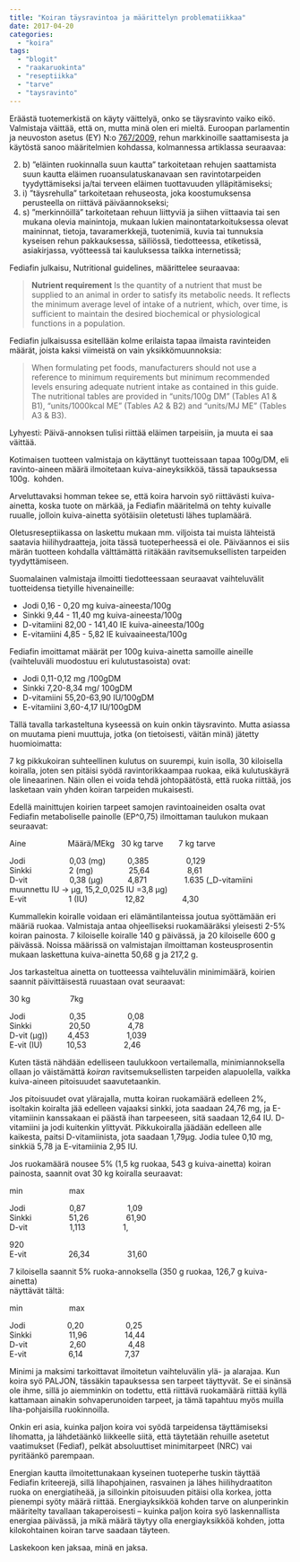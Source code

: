 ```yaml
---
title: "Koiran täysravintoa ja määrittelyn problematiikkaa"
date: 2017-04-20
categories: 
  - "koira"
tags: 
  - "blogit"
  - "raakaruokinta"
  - "reseptiikka"
  - "tarve"
  - "taysravinto"
---
```


Eräästä tuotemerkistä on käyty väittelyä, onko se täysravinto vaiko eikö. Valmistaja väittää, että on, mutta minä olen eri mieltä. Euroopan parlamentin ja neuvoston asetus (EY) N:o [767/2009,](http://eur-lex.europa.eu/legal-content/FI/TXT/PDF/?uri=CELEX:02009R0767-20100901&qid=1397126437691&from=FI) rehun markkinoille saattamisesta ja käytöstä sanoo määritelmien kohdassa, kolmannessa artiklassa seuraavaa:

<!--more-->

2. b) ”eläinten ruokinnalla suun kautta” tarkoitetaan rehujen saattamista suun kautta eläimen ruoansulatuskanavaan sen ravintotarpeiden tyydyttämiseksi ja/tai terveen eläimen tuottavuuden ylläpitämiseksi;
3. i) ”täysrehulla” tarkoitetaan rehuseosta, joka koostumuksensa perusteella on riittävä päiväannokseksi;
4. s) ”merkinnöillä” tarkoitetaan rehuun liittyviä ja siihen viittaavia tai sen mukana olevia mainintoja, mukaan lukien mainontatarkoituksessa olevat maininnat, tietoja, tavaramerkkejä, tuotenimiä, kuvia tai tunnuksia kyseisen rehun pakkauksessa, säiliössä, tiedotteessa, etiketissä, asiakirjassa, vyötteessä tai kauluksessa taikka internetissä;

Fediafin julkaisu, Nutritional guidelines, määrittelee seuraavaa:

> **Nutrient requirement** Is the quantity of a nutrient that must be supplied to an animal in order to satisfy its metabolic needs. It reflects the minimum average level of intake of a nutrient, which, over time, is sufficient to maintain the desired biochemical or physiological functions in a population.

Fediafin julkaisussa esitellään kolme erilaista tapaa ilmaista ravinteiden määrät, joista kaksi viimeistä on vain yksikkömuunnoksia:

> When formulating pet foods, manufacturers should not use a reference to minimum requirements but minimum recommended levels ensuring adequate nutrient intake as contained in this guide. The nutritional tables are provided in “units/100g DM” (Tables A1 & B1), “units/1000kcal ME” (Tables A2 & B2) and “units/MJ ME” (Tables A3 & B3).

Lyhyesti: Päivä-annoksen tulisi riittää eläimen tarpeisiin, ja muuta ei saa väittää.

Kotimaisen tuotteen valmistaja on käyttänyt tuotteissaan tapaa 100g/DM, eli ravinto-aineen määrä ilmoitetaan kuiva-aineyksikköä, tässä tapauksessa 100g.  kohden.

Arveluttavaksi homman tekee se, että koira harvoin syö riittävästi kuiva-ainetta, koska tuote on märkää, ja Fediafin määritelmä on tehty kuivalle ruualle, jolloin kuiva-ainetta syötäisiin oletetusti lähes tuplamäärä.

Oletusreseptiikassa on laskettu mukaan mm. viljoista tai muista lähteistä saatavia hiilihydraatteja, joita tässä tuoteperheessä ei ole. Päiväannos ei siis märän tuotteen kohdalla välttämättä riitäkään ravitsemuksellisten tarpeiden tyydyttämiseen.

Suomalainen valmistaja ilmoitti tiedotteessaan seuraavat vaihteluvälit tuotteidensa tietyille hivenaineille:

- Jodi 0,16 - 0,20 mg kuiva-aineesta/100g
- Sinkki 9,44 - 11,40 mg kuiva-aineesta/100g
- D-vitamiini 82,00 - 141,40 IE kuiva-aineesta/100g
- E-vitamiini 4,85 - 5,82 IE kuivaaineesta/100g

Fediafin imoittamat määrät per 100g kuiva-ainetta samoille aineille (vaihteluväli muodostuu eri kulutustasoista) ovat:

- Jodi 0,11-0,12 mg /100gDM
- Sinkki 7,20-8,34 mg/ 100gDM
- D-vitamiini 55,20-63,90 IU/100gDM
- E-vitamiini 3,60-4,17 IU/100gDM

Tällä tavalla tarkasteltuna kyseessä on kuin onkin täysravinto. Mutta asiassa on muutama pieni muuttuja, jotka (on tietoisesti, väitän minä) jätetty huomioimatta:

7 kg pikkukoiran suhteellinen kulutus on suurempi, kuin isolla, 30 kiloisella koiralla, joten sen pitäisi syödä ravintorikkaampaa ruokaa, eikä kulutuskäyrä ole lineaarinen. Näin ollen ei voida tehdä johtopäätöstä, että ruoka riittää, jos lasketaan vain yhden koiran tarpeiden mukaisesti.

Edellä mainittujen koirien tarpeet samojen ravintoaineiden osalta ovat Fediafin metaboliselle painolle (EP^0,75) ilmoittaman taulukon mukaan seuraavat:

Aine                   Määrä/MEkg   30 kg tarve       7 kg tarve

Jodi                    0,03 (mg)          0,385                 0,129  
Sinkki                 2 (mg)                25,64                 8,61  
D-vit                   0,38 (µg)           4,871                 1.635 (_D-vitamiini muunnettu IU -> µg, 15,2_0,025 IU =3,8 µg)  
E-vit                   1 (IU)                 12,82                 4,30

Kummallekin koiralle voidaan eri elämäntilanteissa joutua syöttämään eri määriä ruokaa. Valmistaja antaa ohjeelliseksi ruokamääräksi yleisesti 2-5% koiran painosta. 7 kiloiselle koiralle 140 g päivässä, ja 20 kiloiselle 600 g päivässä. Noissa määrissä on valmistajan ilmoittaman kosteusprosentin mukaan laskettuna kuiva-ainetta 50,68 g ja 217,2 g.

Jos tarkasteltua ainetta on tuotteessa vaihteluvälin minimimäärä, koirien saannit päivittäisestä ruuastaan ovat seuraavat:

30 kg                  7kg

Jodi                    0,35                   0,08  
Sinkki                 20,50                 4,78  
D-vit (µg))         4,453                 1,039  
E-vit (IU)           10,53                 2,46

Kuten tästä nähdään edelliseen taulukkoon vertailemalla, minimiannoksella ollaan jo väistämättä _koiran_ ravitsemuksellisten tarpeiden alapuolella, vaikka kuiva-aineen pitoisuudet saavutetaankin.

Jos pitoisuudet ovat ylärajalla, mutta koiran ruokamäärä edelleen 2%, isoltakin koiralta jää edelleen vajaaksi sinkki, jota saadaan 24,76 mg, ja E-vitamiinin kanssakaan ei päästä ihan tarpeeseen, sitä saadaan 12,64 IU. D-vitamiini ja jodi kuitenkin ylittyvät. Pikkukoiralla jäädään edelleen alle kaikesta, paitsi D-vitamiinista, jota saadaan 1,79µg. Jodia tulee 0,10 mg, sinkkiä 5,78 ja E-vitamiinia 2,95 IU.

Jos ruokamäärä nousee 5% (1,5 kg ruokaa, 543 g kuiva-ainetta) koiran painosta, saannit ovat 30 kg koiralla seuraavat:

min                     max

Jodi                    0,87                   1,09  
Sinkki                 51,26                 61,90  
D-vit                   1,113                 1,

920  
E-vit                   26,34                 31,60

7 kiloisella saannit 5% ruoka-annoksella (350 g ruokaa, 126,7 g kuiva-ainetta)  
näyttävät tältä:

min                     max

Jodi                   0,20                   0,25  
Sinkki                 11,96                 14,44  
D-vit                   2,60                   4,48  
E-vit                   6,14                   7,37

Minimi ja maksimi tarkoittavat ilmoitetun vaihteluvälin ylä- ja alarajaa. Kun koira syö PALJON, tässäkin tapauksessa sen tarpeet täyttyvät. Se ei sinänsä ole ihme, sillä jo aiemminkin on todettu, että riittävä ruokamäärä riittää kyllä kattamaan ainakin sohvaperunoiden tarpeet, ja tämä tapahtuu myös muilla liha-pohjaisilla ruokinnoilla.

Onkin eri asia, kuinka paljon koira voi syödä tarpeidensa täyttämiseksi lihomatta, ja lähdetäänkö liikkeelle siitä, että täytetään rehuille asetetut vaatimukset (Fediaf), pelkät absoluuttiset minimitarpeet (NRC) vai pyritäänkö parempaan.

Energian kautta ilmoitettunakaan kyseinen tuoteperhe tuskin täyttää Fediafin kriteerejä, sillä lihapohjainen, rasvainen ja lähes hiilihydraatiton ruoka on energiatiheää, ja silloinkin pitoisuuden pitäisi olla korkea, jotta pienempi syöty määrä riittää. Energiayksikköä kohden tarve on alunperinkin määritelty tavallaan takaperoisesti – kuinka paljon koira syö laskennallista energiaa päivässä, ja mikä määrä täytyy olla energiayksikköä kohden, jotta kilokohtainen koiran tarve saadaan täyteen.

Laskekoon ken jaksaa, minä en jaksa.
